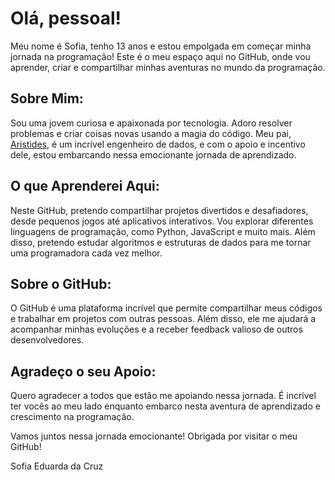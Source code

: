 
# Olá, pessoal!

Meu nome é Sofia, tenho 13 anos e estou empolgada em começar minha jornada na programação! Este é o meu espaço aqui no GitHub, onde vou aprender, criar e compartilhar minhas aventuras no mundo da programação.

## Sobre Mim:
Sou uma jovem curiosa e apaixonada por tecnologia. Adoro resolver problemas e criar coisas novas usando a magia do código. Meu pai, [Aristides](https://github.com/AriHenrique), é um incrível engenheiro de dados, e com o apoio e incentivo dele, estou embarcando nessa emocionante jornada de aprendizado.

## O que Aprenderei Aqui:
Neste GitHub, pretendo compartilhar projetos divertidos e desafiadores, desde pequenos jogos até aplicativos interativos. Vou explorar diferentes linguagens de programação, como Python, JavaScript e muito mais. Além disso, pretendo estudar algoritmos e estruturas de dados para me tornar uma programadora cada vez melhor.

## Sobre o GitHub:
O GitHub é uma plataforma incrível que permite compartilhar meus códigos e trabalhar em projetos com outras pessoas. Além disso, ele me ajudará a acompanhar minhas evoluções e a receber feedback valioso de outros desenvolvedores.

## Agradeço o seu Apoio:
Quero agradecer a todos que estão me apoiando nessa jornada. É incrível ter vocês ao meu lado enquanto embarco nesta aventura de aprendizado e crescimento na programação.

Vamos juntos nessa jornada emocionante! Obrigada por visitar o meu GitHub!

Sofia Eduarda da Cruz
